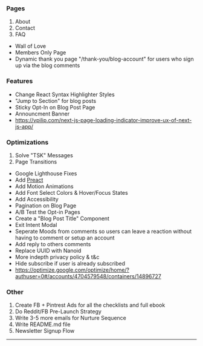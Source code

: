 ### Pages

1. About
2. Contact
3. FAQ

- Wall of Love
- Members Only Page
- Dynamic thank you page "/thank-you/blog-account" for users who sign up via the blog comments

### Features

- Change React Syntax Highlighter Styles
- "Jump to Section" for blog posts
- Sticky Opt-In on Blog Post Page
- Announcment Banner
- https://vpilip.com/next-js-page-loading-indicator-improve-ux-of-next-js-app/

### Optimizations

1. Solve "TSK" Messages
2. Page Transitions

- Google Lighthouse Fixes
- Add [Preact](https://github.com/leerob/leerob.io/blob/main/package.json)
- Add Motion Animations
- Add Font Select Colors & Hover/Focus States
- Add Accessibility
- Pagination on Blog Page
- A/B Test the Opt-in Pages
- Create a "Blog Post Title" Component
- Exit Intent Modal
- Seperate Moods from comments so users can leave a reaction without having to comment or setup an account
- Add reply to others comments
- Replace UUID with Nanoid
- More indepth privacy policy & t&c
- Hide subscribe if user is already subscribed
- https://optimize.google.com/optimize/home/?authuser=0#/accounts/4704579548/containers/14896727

### Other

1. Create FB + Pintrest Ads for all the checklists and full ebook
2. Do Reddit/FB Pre-Launch Strategy
3. Write 3-5 more emails for Nurture Sequence
4. Write README.md file
5. Newsletter Signup Flow

---

